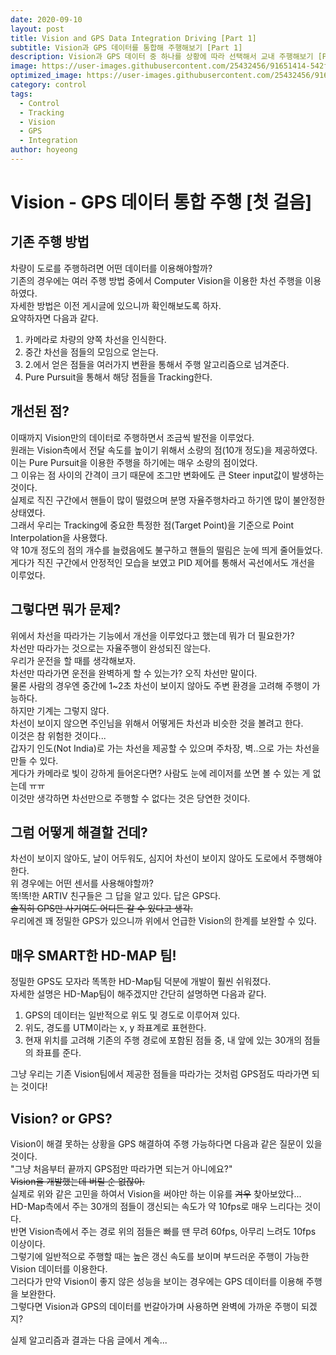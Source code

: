 ```yaml
---
date: 2020-09-10
layout: post
title: Vision and GPS Data Integration Driving [Part 1]
subtitle: Vision과 GPS 데이터를 통합해 주행해보기 [Part 1]
description: Vision과 GPS 데이터 중 하나를 상황에 따라 선택해서 교내 주행해보기 [Part 1]
image: https://user-images.githubusercontent.com/25432456/91651414-542f5100-eac7-11ea-8c2c-66eb21f90418.gif
optimized_image: https://user-images.githubusercontent.com/25432456/91651414-542f5100-eac7-11ea-8c2c-66eb21f90418.gif
category: control
tags:
  - Control
  - Tracking
  - Vision
  - GPS
  - Integration
author: hoyeong
---
```


# Vision - GPS 데이터 통합 주행 [첫 걸음]

## 기존 주행 방법
차량이 도로를 주행하려면 어떤 데이터를 이용해야할까?   
기존의 경우에는 여러 주행 방법 중에서 Computer Vision을 이용한 차선 주행을 이용하였다.   
자세한 방법은 이전 게시글에 있으니까 확인해보도록 하자.   
요약하자면 다음과 같다.   

1. 카메라로 차량의 양쪽 차선을 인식한다.
2. 중간 차선을 점들의 모임으로 얻는다.
3. 2.에서 얻은 점들을 여러가지 변환을 통해서 주행 알고리즘으로 넘겨준다.
4. Pure Pursuit을 통해서 해당 점들을 Tracking한다.

## 개선된 점?
이때까지 Vision만의 데이터로 주행하면서 조금씩 발전을 이루었다.   
원래는 Vision측에서 전달 속도를 높이기 위해서 소량의 점(10개 정도)을 제공하였다.   
이는 Pure Pursuit을 이용한 주행을 하기에는 매우 소량의 점이었다.   
그 이유는 점 사이의 간격이 크기 때문에 조그만 변화에도 큰 Steer input값이 발생하는 것이다.   
실제로 직진 구간에서 핸들이 많이 떨렸으며 분명 자율주행차라고 하기엔 많이 불안정한 상태였다.   
그래서 우리는 Tracking에 중요한 특정한 점(Target Point)을 기준으로 Point Interpolation을 사용했다.   
약 10개 정도의 점의 개수를 늘렸음에도 불구하고 핸들의 떨림은 눈에 띄게 줄어들었다.   
게다가 직진 구간에서 안정적인 모습을 보였고 PID 제어를 통해서 곡선에서도 개선을 이루었다.   

## 그렇다면 뭐가 문제?
위에서 차선을 따라가는 기능에서 개선을 이루었다고 했는데 뭐가 더 필요한가?   
차선만 따라가는 것으로는 자율주행이 완성되진 않는다.   
우리가 운전을 할 때를 생각해보자.   
차선만 따라가면 운전을 완벽하게 할 수 있는가? 오직 차선만 말이다.   
물론 사람의 경우엔 중간에 1~2초 차선이 보이지 않아도 주변 환경을 고려해 주행이 가능하다.   
하지만 기계는 그렇지 않다.   
차선이 보이지 않으면 주인님을 위해서 어떻게든 차선과 비슷한 것을 볼려고 한다.   
이것은 참 위험한 것이다...   
갑자기 인도(Not India)로 가는 차선을 제공할 수 있으며 주차장, 벽..으로 가는 차선을 만들 수 있다.   
게다가 카메라로 빛이 강하게 들어온다면? 사람도 눈에 레이저를 쏘면 볼 수 있는 게 없는데 ㅠㅠ   
이것만 생각하면 차선만으로 주행할 수 없다는 것은 당연한 것이다.   

## 그럼 어떻게 해결할 건데?
차선이 보이지 않아도, 날이 어두워도, 심지어 차선이 보이지 않아도 도로에서 주행해야 한다.   
위 경우에는 어떤 센서를 사용해야할까?   
똑!똑!한 ARTIV 친구들은 그 답을 알고 있다. 답은 GPS다.   
~~솔직히 GPS만 사기여도 어디든 갈 수 있다고 생각.~~   
우리에겐 꽤 정밀한 GPS가 있으니까 위에서 언급한 Vision의 한계를 보완할 수 있다.   

## 매우 SMART한 HD-MAP 팀!
정밀한 GPS도 모자라 똑똑한 HD-Map팀 덕분에 개발이 훨씬 쉬워졌다.   
자세한 설명은 HD-Map팀이 해주겠지만 간단히 설명하면 다음과 같다.   

1. GPS의 데이터는 일반적으로 위도 및 경도로 이루어져 있다.
2. 위도, 경도를 UTM이라는 x, y 좌표계로 표현한다.   
3. 현재 위치를 고려해 기존의 주행 경로에 포함된 점들 중, 내 앞에 있는 30개의 점들의 좌표를 준다.   

그냥 우리는 기존 Vision팀에서 제공한 점들을 따라가는 것처럼 GPS점도 따라가면 되는 것이다!   

## Vision? or GPS?
Vision이 해결 못하는 상황을 GPS 해결하여 주행 가능하다면 다음과 같은 질문이 있을 것이다.   
 "그냥 처음부터 끝까지 GPS점만 따라가면 되는거 아니에요?"   
~~Vision을 개발했는데 버릴 순 없잖아.~~   
실제로 위와 같은 고민을 하여서 Vision을 써야만 하는 이유를 ~~겨우~~ 찾아보았다...   
HD-Map측에서 주는 30개의 점들이 갱신되는 속도가 약 10fps로 매우 느리다는 것이다.   
반면 Vision측에서 주는 경로 위의 점들은 빠를 땐 무려 60fps, 아무리 느려도 10fps 이상이다.   
그렇기에 일반적으로 주행할 때는 높은 갱신 속도를 보이며 부드러운 주행이 가능한 Vision 데이터를 이용한다.   
그러다가 만약 Vision이 좋지 않은 성능을 보이는 경우에는 GPS 데이터를 이용해 주행을 보완한다.   
그렇다면 Vision과 GPS의 데이터를 번갈아가며 사용하면 완벽에 가까운 주행이 되겠지?   

실제 알고리즘과 결과는 다음 글에서 계속...
